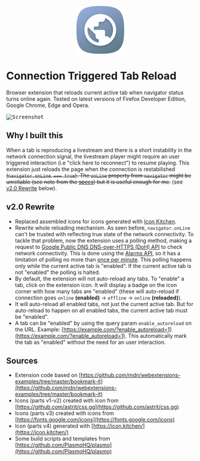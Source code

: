 <p align="center">
  <img src="./images/parts/v4/icon-default.png" width="128" height="128"/>
</p>

# Connection Triggered Tab Reload

Browser extension that reloads current active tab when navigator status turns online again. Tested on latest versions of Firefox Developer Edition, Google Chrome, Edge and Opera.

<kbd>![Screenshot](https://raw.githubusercontent.com/cristianofromagio/connection-triggered-tab-reload/master/images/screenshots/screenshot-v1.0.gif)</kbd>

## Why I built this

When a tab is reproducing a livestream and there is a short instability in the network connection signal, the livestream player might require an user triggered interaction (i.e "click here to reconnect") to resume playing. This extension just reloads the page when the connection is restabilished ~~(`navigator.onLine === true`). The `onLine` property from `navigator` might be unreliable (see note from the [specs](https://html.spec.whatwg.org/multipage/system-state.html#navigator.online)) but it is useful enough for me.~~ (see [v2.0 Rewrite](#v2.0_Rewrite) below).

## v2.0 Rewrite

- Replaced assembled icons for icons generated with [Icon Kitchen](https://icon.kitchen/).
- Rewrite whole reloading mechanism. As seen before, `navigator.onLine` can't be trusted with reflecting true state of the network connectivity. To tackle that problem, now the extension uses a polling method, making a request to [Google Public DNS DNS-over-HTTPS (DoH) API](https://dns.google) to check network connectivity. This is done using the [Alarms API](https://developer.mozilla.org/en-US/docs/Mozilla/Add-ons/WebExtensions/API/alarms), so it has a limitation of polling no more than [once per minute](https://developer.chrome.com/docs/extensions/reference/alarms/#method-create). This polling happens only while the current active tab is "enabled". If the current active tab is not "enabled" the polling is halted.
- By default, the extension will not auto-reload any tabs. To "enable" a tab, click on the extension icon. It will display a badge on the icon corner with how many tabs are "enabled" (these will auto-reload if connection goes `online` __(enabled)__ -> `offline` -> `online` __(reloaded)__).
- It will auto-reload all enabled tabs, not just the current active tab. But for auto-reload to happen on all enabled tabs, the current active tab must be "enabled".
- A tab can be "enabled" by using the query param `enable_autoreload` on the URL. Example: [https://example.com/?enable_autoreload=1](https://example.com/?enable_autoreload=1). This automatically mark the tab as "enabled" without the need for an user interaction.

## Sources

- Extension code based on [https://github.com/mdn/webextensions-examples/tree/master/bookmark-it](https://github.com/mdn/webextensions-examples/tree/master/bookmark-it)
- Icons (parts v1-v2) created with icon from [https://github.com/astrit/css.gg](https://github.com/astrit/css.gg)
- Icons (parts v3) created with icons from [https://fonts.google.com/icons](https://fonts.google.com/icons)
- Icon (parts v4) generated with [https://icon.kitchen/](https://icon.kitchen/)
- Some build scripts and templates from [https://github.com/PlasmoHQ/plasmo](https://github.com/PlasmoHQ/plasmo)
